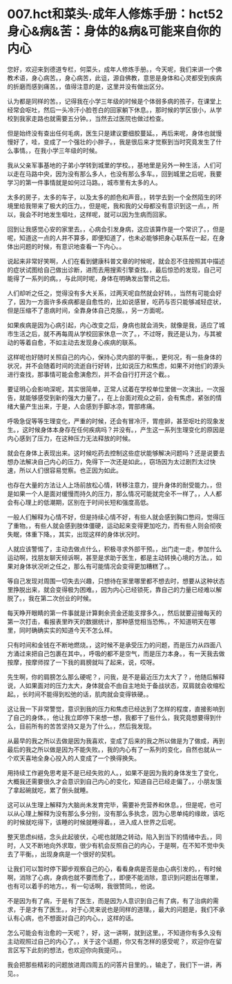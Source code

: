 # 007.hct和菜头·成年人修炼手册：hct52 身心&病&苦：身体的&病&可能来自你的内心

您好，欢迎来到德道专栏，何菜头，成年人修炼手册。，今天呢，我们来讲一个佛教术语，身心病苦。，身心病苦，此诅，源自佛教，意思是身体和心灵都受到疾病的折磨而感到痛苦。，值得注意的是，这里并没有做出区分。

认为都是同样的苦。，记得我在小学三年级的时候是个体弱多病的孩子，在课堂上经常会呕吐，然后一头冷汗小脸苍白的回家躺下休息。，那时候的学区很小，从学校到我家走路也就需要五分钟。，当然去过医院也做过检查。

但是始终没有查出任何毛病，医生只是建议要细胶蔓延。，再后来呢，身体也就慢慢好了，哇，变成了一个强壮的小胖子。，我是很后来才觉察到当时究竟发生了什么事情。，在我小学三年级的时候。

我从父亲军事基地的子弟小学转到城里的学校。，基地里是另外一种生活，人们可以走在马路中央，因为没有那么多人，也没有那么多车。，回到城里之后呢，我要学习的第一件事情就是如何过马路。，城市里有太多的人。

太多的房子，太多的车子，以及太多的颜色和声音。，转学去到一个全然陌生的环境里给我带来了极大的压力。，但是呢，我和我的父母都没有意识到这一点。，所以，我会不时地发生嘔吐，这样呢，就可以因为生病而回家。

回到让我感觉心安的家里去。，心病会引发身病，这应该算作是一个常识了。，但是呢，知道这一点的人并不算多，即便知道了，也未必能够把身心联系在一起，在身体出问题的时候，有意识地查看一下内心。。

说起来非常好笑啊，人们在看到健康科普文章的时候呢，就会忍不住按照其中描述的症状试图给自己做出诊断，进而去用搜索引擎查找。，最后惊恐的发现，自己可能得了一系列的病。，与此同时呢，身体在明确发出警讯之后。

人们却听之任之，觉得没有多大关系，过两天呢自然就会好转。，当然有可能会好了，因为一方面许多疾病都是自愈性的，比如说感冒，吃药与否只能够减轻症状，但是压缩不了患病时间，全靠身体自己克服。，另一方面呢。

如果疾病是因为心病引起，内心改变之后，身病也就会消失，就像是我，适应了城市生活之后，就不再每周从学校回家休息一次了。，不过呀，我还是认为，与其被动的等着自愈，不如主动去发现身心疾病的联系。

这样呢也好随时关照自己的内心，保持心灵内部的平衡。，更何况，有一些身体的状况，并不会随着时间的流逝自行好转，比如说压力和焦虑，如果不对他们的源头进行查找，那事情可能会愈演愈烈，并不会自行打开这个截。。

要证明心会影响深呢，其实很简单，正常人试着在学校单位里做一次演出，一次报告，就能够感受到新的强大力量了。，在上台面对观众之前，会有焦虑，紧张的情绪大量产生出来，于是，人会感到手脚冰凉，胃部疼痛。

呼吸急促等等生理变化，严重的时候，还会有冒冷汗，胃痙卵，甚至呕吐的现象发生。，这时候身体本身存在任何疾病吗？并没有。，产生这一系列生理变化的原因是内心感到了压力，在这种压力无法释放的时候。

就会在身体上表现出来。这时候吃药去控制这些症状能够解决问题吗？还是说要去想办法解决自己内心的压力，免得下一次还是如此。，窃场因为太过剧烈太过快速，所以人们很容易觉察。也正因为如此。

也存在大量的方法让人上场前放松心情，转移注意力，提升身体的耐受能力。，但是如果一个人是面对缓慢而持久的压力，那么情况可能就完全不一样了。，人人都会有心理上的低潮期，区别在于时间长短和强度高低。

一般人们解释为心情不好，但是持续心情不好，有些人就会感到胸口憋闷，觉得压了重物。，有些人就会感到肢体僵硬，运动起来变得更加吃力，而有些人则会彻夜失眠，体重下降。，其实，出现这样的身体状况时。

人就应该警惕了，主动去做点什么，积极寻求外部干预。，出门走一走，参加什么运动啊，找朋友聊天倾诉啊，甚至是求助于医生，都是主动转换心境的方法。，如果对身体状况听之任之，那么有可能情况会变得更加糟糕了。。

等自己发现对周围一切失去兴趣，只想待在家里哪里都不想去时，想要从这种状态里挣脱出来，就会变得极为困难。，因为内心已经锁死，靠自己的力量已经难以解脱了。，我在第二次创业的时候。

每天睁开眼睛的第一件事就是计算剩余资金还能支撑多久。，然后就要迎接每天的第一次打击，看报表里昨天的数据统计，那种感觉相当恐怖。，不知道明天在哪里，同时确确实实的知道今天不怎么样。

只有时间和金钱在不断地燃烧。，这时候不是承受压力的问题，而是压力从四面八方涌过来把自己包裹在其中。，呼吸的都不是空气，而是压力本身。，有一天我去做按摩，按摩师捏了一下我的肩膀就叫了起来，说，哎呀。

先生啊，你的肩膀怎么那么硬呢？，问我，是不是最近压力太大了？，他随后解释说，人如果面对的压力太大，身体就会不由自主地处于备战状态，双肩就会收缩松起。，长时间不能得到松弛的话，肌肉就会变得铁硬。。

这让我一下非常警觉，意识到我的压力和焦虑已经达到了怎样的程度，直接影响到了自己的身体。，他让我立即停下来想一想，我都干了些什么，我究竟想要得到什么，目前所有的苦苦坚持又是为了什么。，然后我发现。

从最早的我之所以去做是因为我喜欢，变成了后来的我之所以做是为了做成，再到最后的我之所以做是因为不能失败。，我的内心有了一系列的变化，自然也就从一个欢天喜地全身心投入的人变成了一个换得换失。

用持续工作避免思考是不是已经失败的人。，如果不是因为我的身体发生了变化，大概我还需要很久才会意识到自己内心的变化，知道自己已经走偏了。，小朋友饿了拿起碗就吃，累了倒头就睡。

这可以从生理上解释为大脑尚未发育完毕，需要补充营养和休息。，但是呢，也可以从心理上解释为没有那么多分别，没有那么多执念，因为心思单纯的缘故，该吃的时候就吃得下，该睡的时候就睡得着。，进入成人世界之后呢。

整天思虑纠结，念头此起彼伏，心呢也就随之转动，陷入到当下的情绪中去。，同时，人又不断地向外求取，很少有机会反照自己的内心，于是啊，在不知不觉中失去了平衡。，出现身病是一个很好的契机。

让我们可以暂时停下脚步观察自己的心，看看身病是否是由心病引发的。，有时候啊，消除了心病，身病也就不要而愈了。，即便不能消除，意识到问题出在哪里，也有可以着手的地方。，有一句话啊，我很赞同。，他说。

不是因为有了病，于是有了医生，而是因为人意识到自己有了病，有了治病的需求，于是才有了医生。，对于心灵来说也是同样的道理。，最大的问题是，我们不承认有心病，也不想面对自己的内心。，这样的话。

怎么可能会有治愈的一天呢？，好，这一讲啊，就到这里。，不知道你有多久没有主动观照过自己的内心了。，关于这个话题，你又有怎样的感受呢？，欢迎你在留言区写下此刻的想法，也欢迎你向我提问。。

我会把那些精彩的问题放进周四周五的问答片目里的。，输走了，我们下一讲，再见。。